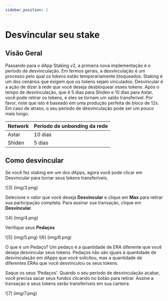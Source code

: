 ```yaml
---
sidebar_position: 2
---
```


# Desvincular seu stake

## Visão Geral

Passando para o dApp Staking v2, a primeira nova implementação é o período de desvinculação. Em termos gerais, a desvinculação é um processo pelo qual os tokens estão temporariamente bloqueados. Staking é um dos cenários que exigem que os tokens sejam vinculados. Desvincular é a ação de dizer à rede que você deseja desbloquear esses tokens. Após o tempo de desvinculação, que é 5 dias para Shiden e 10 dias para Astar, você pode retirar os tokens, e eles se tornam um saldo transferível. Por favor, note que isto é baseado em uma produção perfeita de bloco de 12s. Em caso de atraso, o seu período de desvinculação pode ser um pouco mais longo.

| Network | Período de unbonding da rede |
| ------- | ---------------------------- |
| Astar   | 10 dias                      |
| Shiden  | 5 dias                       |

## Como desvincular

Se você fez staking em um dos dApps, agora você pode clicar em Desvincular para tornar seus tokens transferíveis.

![3] (img/3.png)

Selecione o valor que você deseja **Desvincular** e clique em **Max** para retirar sua participação completa. Para assinar sua transação, clique em **Desvincular**.

![4] (img/4.png)

Verifique seus **Pedaços**

![5] (img/5.png) ![6] (img/6.png)

O que é um Pedaço? Um pedaço é a quantidade de ERA diferente que você deseja desvincular seus tokens. Pedaços não são iguais à quantidade de desvinculação em dApps que você solicitou, mas a quantidade de diferentes ERAs que você desvinculou os seus tokens.

Saque os seus 'Pedaços'. Quando o seu período de desvinculação acabar, você precisa sacar seus fundos clicando no botão para retirar. Assine a transação e seus tokens serão transferíveis em sua carteira.

![7] (img/7.png)
